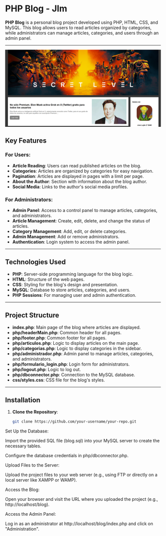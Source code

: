 # PHP Blog - Jlm

**PHP Blog** is a personal blog project developed using PHP, HTML, CSS, and MySQL. This blog allows users to read articles organized by categories, while administrators can manage articles, categories, and users through an admin panel.

---

![Blog Preview](img_readme/blog.png)

## Key Features

### For Users:
- **Article Reading**: Users can read published articles on the blog.
- **Categories**: Articles are organized by categories for easy navigation.
- **Pagination**: Articles are displayed in pages with a limit per page.
- **About the Author**: Section with information about the blog author.
- **Social Media**: Links to the author's social media profiles.

### For Administrators:
- **Admin Panel**: Access to a control panel to manage articles, categories, and administrators.
- **Article Management**: Create, edit, delete, and change the status of articles.
- **Category Management**: Add, edit, or delete categories.
- **Admin Management**: Add or remove administrators.
- **Authentication**: Login system to access the admin panel.

---

## Technologies Used

- **PHP**: Server-side programming language for the blog logic.
- **HTML**: Structure of the web pages.
- **CSS**: Styling for the blog's design and presentation.
- **MySQL**: Database to store articles, categories, and users.
- **PHP Sessions**: For managing user and admin authentication.

---

## Project Structure

- **index.php**: Main page of the blog where articles are displayed.
- **php/headerMain.php**: Common header for all pages.
- **php/footer.php**: Common footer for all pages.
- **php/articulos.php**: Logic to display articles on the main page.
- **php/categorias.php**: Logic to display categories in the sidebar.
- **php/administrador.php**: Admin panel to manage articles, categories, and administrators.
- **php/formulario_login.php**: Login form for administrators.
- **php/logout.php**: Logic to log out.
- **php/dbconnector.php**: Connection to the MySQL database.
- **css/styles.css**: CSS file for the blog's styles.

---

## Installation

1. **Clone the Repository**:
   ```bash
   git clone https://github.com/your-username/your-repo.git

Set Up the Database:

Import the provided SQL file (blog.sql) into your MySQL server to create the necessary tables.

Configure the database credentials in php/dbconnector.php.

Upload Files to the Server:

Upload the project files to your web server (e.g., using FTP or directly on a local server like XAMPP or WAMP).

Access the Blog:

Open your browser and visit the URL where you uploaded the project (e.g., http://localhost/blog).

Access the Admin Panel:

Log in as an administrator at http://localhost/blog/index.php and click on "Administration".
